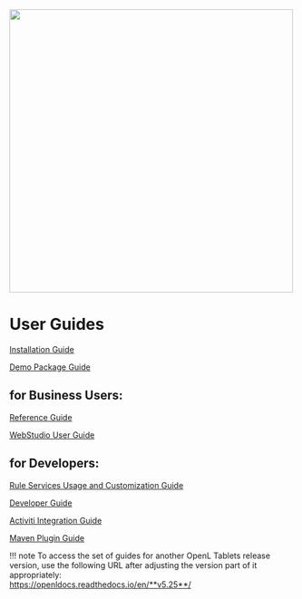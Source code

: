 <img src="../../img/OpenLHome.png" width="500">

# User Guides


[Installation Guide](documentation/guides/installation_guide.md)

[Demo Package Guide](documentation/guides/demo_package_guide.md)

## for Business Users:

[Reference Guide](documentation/guides/reference_guide.md)

[WebStudio User Guide](documentation/guides/webstudio_user_guide.md)

## for Developers:

[Rule Services Usage and Customization Guide](documentation/guides/rule_services_usage_and_customization_guide.md)

[Developer Guide](documentation/guides/developer_guide.md)

[Activiti Integration Guide](ddocumentation/guides/activiti_integration_guide.md)

[Maven Plugin Guide](documentation/guides/maven_plugin_guide.md)

!!! note
	To access the set of guides for another OpenL Tablets release version, use the following URL after adjusting the version part of it appropriately:<br>
	https://openldocs.readthedocs.io/en/**v5.25**/
